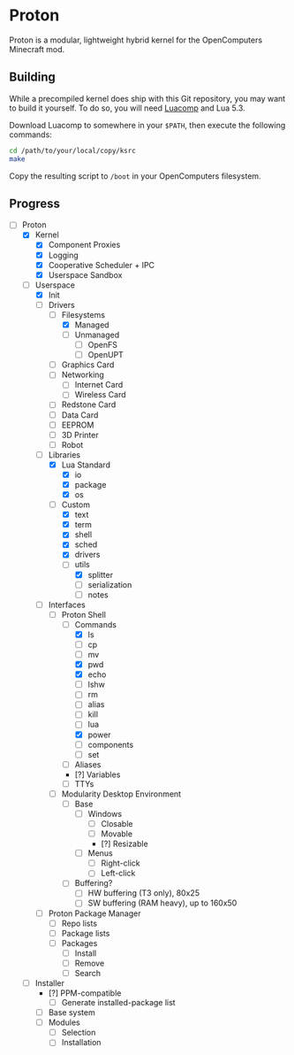 # Proton

Proton is a modular, lightweight hybrid kernel for the OpenComputers Minecraft mod.

## Building

While a precompiled kernel does ship with this Git repository, you may want to build it yourself. To do so, you will need [Luacomp](https://github.com/Adorable-Catgirl/Luacomp) and Lua 5.3.

Download Luacomp to somewhere in your `$PATH`, then execute the following commands:
```bash
cd /path/to/your/local/copy/ksrc
make
```
Copy the resulting script to `/boot` in your OpenComputers filesystem.

## Progress

- [ ] Proton
  - [X] Kernel
    - [X] Component Proxies
    - [X] Logging
    - [X] Cooperative Scheduler + IPC
    - [X] Userspace Sandbox
  - [ ] Userspace
    - [X] Init
    - [ ] Drivers
      - [ ] Filesystems
        - [X] Managed
        - [ ] Unmanaged
          - [ ] OpenFS
          - [ ] OpenUPT
      - [ ] Graphics Card
      - [ ] Networking
        - [ ] Internet Card
        - [ ] Wireless Card
      - [ ] Redstone Card
      - [ ] Data Card
      - [ ] EEPROM
      - [ ] 3D Printer
      - [ ] Robot
    - [ ] Libraries
      - [X] Lua Standard
        - [X] io
        - [X] package
        - [X] os
      - [ ] Custom
        - [X] text
        - [X] term
        - [X] shell
        - [X] sched
        - [X] drivers
        - [ ] utils
          - [X] splitter
          - [ ] serialization
          - [ ] notes
    - [ ] Interfaces
      - [ ] Proton Shell
        - [ ] Commands
          - [X] ls
          - [ ] cp
          - [ ] mv
          - [X] pwd
          - [x] echo
          - [ ] lshw
          - [ ] rm
          - [ ] alias
          - [ ] kill
          - [ ] lua
          - [X] power
          - [ ] components
          - [ ] set
        - [ ] Aliases
        - [?] Variables
        - [ ] TTYs
      - [ ] Modularity Desktop Environment
        - [ ] Base
          - [ ] Windows
            - [ ] Closable
            - [ ] Movable
            - [?] Resizable
          - [ ] Menus
            - [ ] Right-click
            - [ ] Left-click
        - [ ] Buffering?
          - [ ] HW buffering (T3 only), 80x25
          - [ ] SW buffering (RAM heavy), up to 160x50
    - [ ] Proton Package Manager
      - [ ] Repo lists
      - [ ] Package lists
      - [ ] Packages
        - [ ] Install
        - [ ] Remove
        - [ ] Search
  - [ ] Installer
    - [?] PPM-compatible
      - [ ] Generate installed-package list
    - [ ] Base system
    - [ ] Modules
      - [ ] Selection
      - [ ] Installation
